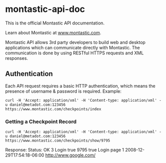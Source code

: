 montastic-api-doc
=================

This is the official Montastic API documentation.

Learn about Montastic at www.montastic.com.


Montastic API allows 3rd party developers to build web and desktop applications which can communicate directly with Montastic. The communication is done by using RESTful HTTPS requests and XML responses.

## Authentication

Each API request requires a basic HTTP authentication, which means the presence of username & password is required.
Example:

    curl -H 'Accept: application/xml' -H 'Content-type: application/xml' -u daniel@metadot.com:123456 https://www.montastic.com/checkpoints/index
    
### Getting a Checkpoint Record  

    curl -H 'Accept: application/xml' -H 'Content-type: application/xml' -u daniel@metadot.com:123456 https://www.montastic.com/checkpoints/show/9795

Response:
Status: OK
    <?xml version="1.0" encoding="UTF-8"?>
    <checkpoint>
      <check-interval-id type="integer">3</check-interval-id>
      <grep-this>Login</grepthis>
      <grep-presence>true</grep-presence>
      <id type="integer">9795</id>
      <is-monitoring-enabled type="boolean">true</is-monitoring-enabled>
      <name>Login page</name>
      <status type="integer">1</status>
      <status-changed-on type="datetime">2008-12-29T17:54:18-06:00</status-changed-on>
      <url>http://www.google.com/</url>
    </checkpoint>

